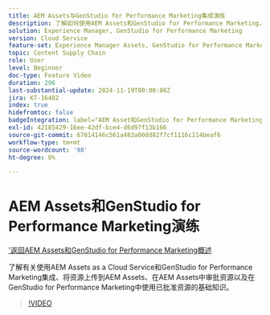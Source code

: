 ```yaml
---
title: AEM Assets与GenStudio for Performance Marketing集成演练
description: 了解如何使用AEM Assets和GenStudio for Performance Marketing，包括在AEM中上传和批准资源以及在GenStudio for Performance Marketing中使用资源。
solution: Experience Manager, GenStudio for Performance Marketing
version: Cloud Service
feature-set: Experience Manager Assets, GenStudio for Performance Marketing
topic: Content Supply Chain
role: User
level: Beginner
doc-type: Feature Video
duration: 296
last-substantial-update: 2024-11-19T00:00:00Z
jira: KT-16482
index: true
hidefromtoc: false
badgeIntegration: label="AEM Asset和GenStudio for Performance Marketing" type="positive"
exl-id: 42185429-16ee-42df-bce4-d6d97f13b166
source-git-commit: 67814146c561a483a00dd82f7cf1116c114beaf6
workflow-type: tm+mt
source-wordcount: '98'
ht-degree: 0%

---
```


# AEM Assets和GenStudio for Performance Marketing演练

[&#39;返回AEM Assets和GenStudio for Performance Marketing概述](./overview.md)

了解有关使用AEM Assets as a Cloud Service和GenStudio for Performance Marketing集成、将资源上传到AEM Assets、在AEM Assets中审批资源以及在GenStudio for Performance Marketing中使用已批准资源的基础知识。

>[!VIDEO](https://video.tv.adobe.com/v/3439264/?learn=on&enablevpops)
